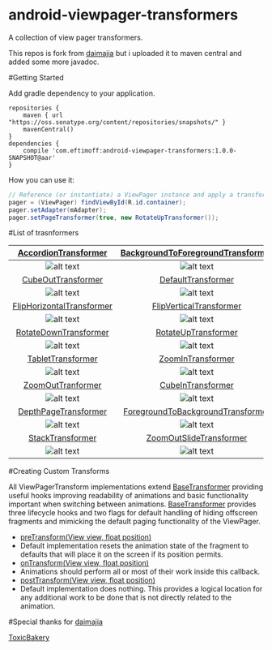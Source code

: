 android-viewpager-transformers
==============================

A collection of view pager transformers.

This repos is fork from [daimajia](https://github.com/daimajia/ViewPagerTransforms) but i uploaded it to maven central and added some more javadoc.

#Getting Started

Add gradle dependency to your application.
```
repositories {
    maven { url "https://oss.sonatype.org/content/repositories/snapshots/" }
    mavenCentral()
}
dependencies {
    compile 'com.eftimoff:android-viewpager-transformers:1.0.0-SNAPSHOT@aar'
}
```

How you can use it:

```java
// Reference (or instantiate) a ViewPager instance and apply a transformer
pager = (ViewPager) findViewById(R.id.container);
pager.setAdapter(mAdapter);
pager.setPageTransformer(true, new RotateUpTransformer());
```

#List of trasnformers

| [AccordionTransformer](https://github.com/geftimov/android-viewpager-transformers/blob/master/library/src/main/java/com/eftimoff/viewpager/tranformators/AccordionTransformer.java)       | [BackgroundToForegroundTransformer](https://github.com/geftimov/android-viewpager-transformers/blob/master/library/src/main/java/com/eftimoff/viewpager/tranformators/BackgroundToForegroundTransformer.java)         | 
| :-------------------------------: | :-------------------------------:|
| ![alt text](https://github.com/geftimov/android-viewpager-transformers/blob/master/art/accordion.gif) | ![alt text](https://github.com/geftimov/android-viewpager-transformers/blob/master/art/backtofore.gif)  |
| [CubeOutTransformer](https://github.com/geftimov/android-viewpager-transformers/blob/master/library/src/main/java/com/eftimoff/viewpager/tranformators/CubeOutTransformer.java) | [DefaultTransformer](https://github.com/geftimov/android-viewpager-transformers/blob/master/library/src/main/java/com/eftimoff/viewpager/tranformators/DefaultTransformer.java)  |
| ![alt text](https://github.com/geftimov/android-viewpager-transformers/blob/master/art/cubeout.gif) | ![alt text](https://github.com/geftimov/android-viewpager-transformers/blob/master/art/default.gif) | 
| [FlipHorizontalTransformer](https://github.com/geftimov/android-viewpager-transformers/blob/master/library/src/main/java/com/eftimoff/viewpager/tranformators/FlipHorizontalTransformer.java) | [FlipVerticalTransformer](https://github.com/geftimov/android-viewpager-transformers/blob/master/library/src/main/java/com/eftimoff/viewpager/tranformators/FlipVerticalTransformer.java) | 
| ![alt text](https://github.com/geftimov/android-viewpager-transformers/blob/master/art/fliphor.gif) | ![alt text](https://github.com/geftimov/android-viewpager-transformers/blob/master/art/flipvert.gif) | 
| [RotateDownTransformer](https://github.com/geftimov/android-viewpager-transformers/blob/master/library/src/main/java/com/eftimoff/viewpager/tranformators/RotateDownTransformer.java) | [RotateUpTransformer](https://github.com/geftimov/android-viewpager-transformers/blob/master/library/src/main/java/com/eftimoff/viewpager/tranformators/RotateUpTransformer.java) | 
| ![alt text](https://github.com/geftimov/android-viewpager-transformers/blob/master/art/rotatedown.gif) | ![alt text](https://github.com/geftimov/android-viewpager-transformers/blob/master/art/rotateup.gif) | 
| [TabletTransformer](https://github.com/geftimov/android-viewpager-transformers/blob/master/library/src/main/java/com/eftimoff/viewpager/tranformators/TabletTransformer.java) | [ZoomInTransformer](https://github.com/geftimov/android-viewpager-transformers/blob/master/library/src/main/java/com/eftimoff/viewpager/tranformators/ZoomInTransformer.java) | 
| ![alt text](https://github.com/geftimov/android-viewpager-transformers/blob/master/art/tablet.gif) | ![alt text](https://github.com/geftimov/android-viewpager-transformers/blob/master/art/zoomin.gif) | 
| [ZoomOutTranformer](https://github.com/geftimov/android-viewpager-transformers/blob/master/library/src/main/java/com/eftimoff/viewpager/tranformators/ZoomOutTranformer.java)     |  [CubeInTransformer](https://github.com/geftimov/android-viewpager-transformers/blob/master/library/src/main/java/com/eftimoff/viewpager/tranformators/CubeInTransformer.java)   |
| ![alt text](https://github.com/geftimov/android-viewpager-transformers/blob/master/art/zoomout.gif) |  ![alt text](https://github.com/geftimov/android-viewpager-transformers/blob/master/art/cubein.gif) |
| [DepthPageTransformer](https://github.com/geftimov/android-viewpager-transformers/blob/master/library/src/main/java/com/eftimoff/viewpager/tranformators/DepthPageTransformer.java)    |  [ForegroundToBackgroundTransformer](https://github.com/geftimov/android-viewpager-transformers/blob/master/library/src/main/java/com/eftimoff/viewpager/tranformators/ForegroundToBackgroundTransformer.java) |
| ![alt text](https://github.com/geftimov/android-viewpager-transformers/blob/master/art/depth.gif) |  ![alt text](https://github.com/geftimov/android-viewpager-transformers/blob/master/art/foretoback.gif) |
| [StackTransformer](https://github.com/geftimov/android-viewpager-transformers/blob/master/library/src/main/java/com/eftimoff/viewpager/tranformators/StackTransformer.java) | [ZoomOutSlideTransformer](https://github.com/geftimov/android-viewpager-transformers/blob/master/library/src/main/java/com/eftimoff/viewpager/tranformators/ZoomOutSlideTransformer.java) |
| ![alt text](https://github.com/geftimov/android-viewpager-transformers/blob/master/art/stack.gif) |  ![alt text](https://github.com/geftimov/android-viewpager-transformers/blob/master/art/zoomout.gif) |



#Creating Custom Transforms

All ViewPagerTransform implementations extend [BaseTransformer](https://github.com/geftimov/android-viewpager-transformers/blob/master/library/src/main/java/com/eftimoff/viewpager/tranformators/BaseTransformer.java) providing useful hooks improving readability of animations and basic functionality important when switching between animations. [BaseTransformer](https://github.com/geftimov/android-viewpager-transformers/blob/master/library/src/main/java/com/eftimoff/viewpager/tranformators/BaseTransformer.java) provides three lifecycle hooks and two flags for default handling of hiding offscreen fragments and mimicking the default paging functionality of the ViewPager.

* [preTransform(View view, float position)](https://github.com/geftimov/android-viewpager-transformers/blob/master/library/src/main/java/com/eftimoff/viewpager/tranformators/BaseTransformer.java#L42)
 * Default implementation resets the animation state of the fragment to defaults that will place it on the screen if its position permits.
* [onTransform(View view, float position)](https://github.com/geftimov/android-viewpager-transformers/blob/master/library/src/main/java/com/eftimoff/viewpager/tranformators/BaseTransformer.java#L14)
 * Animations should perform all or most of their work inside this callback.
* [postTransform(View view, float position)](https://github.com/geftimov/android-viewpager-transformers/blob/master/library/src/main/java/com/eftimoff/viewpager/tranformators/BaseTransformer.java#L75)
 * Default implementation does nothing. This provides a logical location for any additional work to be done that is not directly related to the animation.

#Special thanks for
[daimajia](https://github.com/daimajia)

[ToxicBakery](https://github.com/ToxicBakery)
